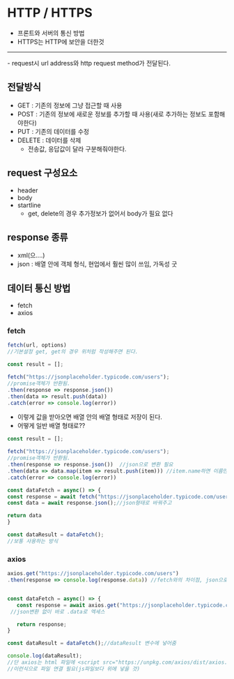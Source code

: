# HTTP / HTTPS
- 프론트와 서버의 통신 방법
- HTTPS는 HTTP에 보안을 더한것
<hr>
- request시 url address와 http request method가 전달된다.

## 전달방식
- GET : 기존의 정보에 그냥 접근할 때 사용
- POST : 기존의 정보에 새로운 정보를 추가할 때 사용(새로 추가하는 정보도 포함해야한다)
- PUT : 기존의 데이터를 수정
- DELETE : 데이터를 삭제<br>
  * 전송값, 응답값이 달라 구분해줘야한다.

## request 구성요소
- header
- body
- startline
  - get, delete의 경우 추가정보가 없어서 body가 필요 없다

## response 종류
- xml(으....)
- json : 배열 안에 객체 형식, 현업에서 훨씬 많이 쓰임, 가독성 굿

## 데이터 통신 방법
- fetch
- axios

### fetch
```js
fetch(url, options)
//기본설정 get, get의 경우 위처럼 작성해주면 된다.
```

```js
const result = [];

fetch("https://jsonplaceholder.typicode.com/users");
//promise객체가 반환됨.
.then(response => response.json())
.then(data => result.push(data))  
.catch(error => console.log(error))
```
- 이렇게 값을 받아오면 배열 안의 배열 형태로 저장이 된다.
- 어떻게 일반 배열 형태로??

```js
const result = [];

fetch("https://jsonplaceholder.typicode.com/users");
//promise객체가 반환됨.
.then(response => response.json())  //json으로 변환 필요
.then(data => data.map(item => result.push(item))) //item.name하면 이름만 저장할 수 있음
.catch(error => console.log(error))
```
 
 ```js
const dataFetch = async() => {
const response = await fetch("https://jsonplaceholder.typicode.com/users");//불러오고
const data = await response.json();//json형태로 바꿔주고

return data
}

const dataResult = dataFetch();
//보통 사용하는 방식
 ```
 
 ### axios
 ```js
 axios.get("https://jsonplaceholder.typicode.com/users")
.then(response => console.log(response.data)) //fetch와의 차이점, json으로 변환X(json형태로 보여짐)


const dataFetch = async() => {
	const response = await axios.get("https://jsonplaceholder.typicode.com/users").data;
  //json변환 없이 바로 .data로 엑세스

	return response;
}

const dataResult = dataFetch();//dataResult 변수에 넣어줌

console.log(dataResult);
//단 axios는 html 파일에 <script src="https://unpkg.com/axios/dist/axios.min.js"></script>
//이런식으로 파일 연결 필요(js파일보다 위에 넣을 것)
 ```
